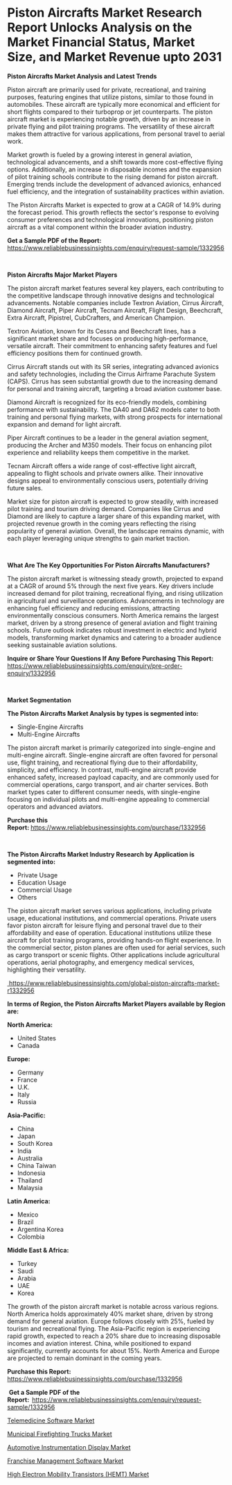 <p><h1>Piston Aircrafts Market Research Report Unlocks Analysis on the Market Financial Status, Market Size, and Market Revenue upto 2031</h1></p><p><strong>Piston Aircrafts Market Analysis and Latest Trends</strong></p>
<p><p>Piston aircraft are primarily used for private, recreational, and training purposes, featuring engines that utilize pistons, similar to those found in automobiles. These aircraft are typically more economical and efficient for short flights compared to their turboprop or jet counterparts. The piston aircraft market is experiencing notable growth, driven by an increase in private flying and pilot training programs. The versatility of these aircraft makes them attractive for various applications, from personal travel to aerial work.</p><p>Market growth is fueled by a growing interest in general aviation, technological advancements, and a shift towards more cost-effective flying options. Additionally, an increase in disposable incomes and the expansion of pilot training schools contribute to the rising demand for piston aircraft. Emerging trends include the development of advanced avionics, enhanced fuel efficiency, and the integration of sustainability practices within aviation. </p><p>The Piston Aircrafts Market is expected to grow at a CAGR of 14.9% during the forecast period. This growth reflects the sector's response to evolving consumer preferences and technological innovations, positioning piston aircraft as a vital component within the broader aviation industry.</p></p>
<p><strong>Get a Sample PDF of the Report:&nbsp;</strong> <a href="https://www.reliablebusinessinsights.com/enquiry/request-sample/1332956?utm_campaign=1091&utm_medium=2&utm_source=Github&utm_content=ia&utm_term=01102024&utm_id=piston-aircrafts">https://www.reliablebusinessinsights.com/enquiry/request-sample/1332956</a></p>
<p>&nbsp;</p>
<p><strong>Piston Aircrafts Major Market Players</strong></p>
<p><p>The piston aircraft market features several key players, each contributing to the competitive landscape through innovative designs and technological advancements. Notable companies include Textron Aviation, Cirrus Aircraft, Diamond Aircraft, Piper Aircraft, Tecnam Aircraft, Flight Design, Beechcraft, Extra Aircraft, Pipistrel, CubCrafters, and American Champion.</p><p>Textron Aviation, known for its Cessna and Beechcraft lines, has a significant market share and focuses on producing high-performance, versatile aircraft. Their commitment to enhancing safety features and fuel efficiency positions them for continued growth.</p><p>Cirrus Aircraft stands out with its SR series, integrating advanced avionics and safety technologies, including the Cirrus Airframe Parachute System (CAPS). Cirrus has seen substantial growth due to the increasing demand for personal and training aircraft, targeting a broad aviation customer base.</p><p>Diamond Aircraft is recognized for its eco-friendly models, combining performance with sustainability. The DA40 and DA62 models cater to both training and personal flying markets, with strong prospects for international expansion and demand for light aircraft.</p><p>Piper Aircraft continues to be a leader in the general aviation segment, producing the Archer and M350 models. Their focus on enhancing pilot experience and reliability keeps them competitive in the market.</p><p>Tecnam Aircraft offers a wide range of cost-effective light aircraft, appealing to flight schools and private owners alike. Their innovative designs appeal to environmentally conscious users, potentially driving future sales.</p><p>Market size for piston aircraft is expected to grow steadily, with increased pilot training and tourism driving demand. Companies like Cirrus and Diamond are likely to capture a larger share of this expanding market, with projected revenue growth in the coming years reflecting the rising popularity of general aviation. Overall, the landscape remains dynamic, with each player leveraging unique strengths to gain market traction.</p></p>
<p>&nbsp;</p>
<p><strong>What Are The Key Opportunities For Piston Aircrafts Manufacturers?</strong></p>
<p><p>The piston aircraft market is witnessing steady growth, projected to expand at a CAGR of around 5% through the next five years. Key drivers include increased demand for pilot training, recreational flying, and rising utilization in agricultural and surveillance operations. Advancements in technology are enhancing fuel efficiency and reducing emissions, attracting environmentally conscious consumers. North America remains the largest market, driven by a strong presence of general aviation and flight training schools. Future outlook indicates robust investment in electric and hybrid models, transforming market dynamics and catering to a broader audience seeking sustainable aviation solutions.</p></p>
<p><strong>Inquire or Share Your Questions If Any Before Purchasing This Report:</strong> <a href="https://www.reliablebusinessinsights.com/enquiry/pre-order-enquiry/1332956?utm_campaign=1091&utm_medium=2&utm_source=Github&utm_content=ia&utm_term=01102024&utm_id=piston-aircrafts">https://www.reliablebusinessinsights.com/enquiry/pre-order-enquiry/1332956</a></p>
<p>&nbsp;</p>
<p><strong>Market Segmentation</strong></p>
<p><strong>The Piston Aircrafts Market Analysis by types is segmented into:</strong></p>
<p><ul><li>Single-Engine Aircrafts</li><li>Multi-Engine Aircrafts</li></ul></p>
<p><p>The piston aircraft market is primarily categorized into single-engine and multi-engine aircraft. Single-engine aircraft are often favored for personal use, flight training, and recreational flying due to their affordability, simplicity, and efficiency. In contrast, multi-engine aircraft provide enhanced safety, increased payload capacity, and are commonly used for commercial operations, cargo transport, and air charter services. Both market types cater to different consumer needs, with single-engine focusing on individual pilots and multi-engine appealing to commercial operators and advanced aviators.</p></p>
<p><strong>Purchase this Report:&nbsp;</strong><a href="https://www.reliablebusinessinsights.com/purchase/1332956?utm_campaign=1091&utm_medium=2&utm_source=Github&utm_content=ia&utm_term=01102024&utm_id=piston-aircrafts">https://www.reliablebusinessinsights.com/purchase/1332956</a></p>
<p>&nbsp;</p>
<p><strong>The Piston Aircrafts Market Industry Research by Application is segmented into:</strong></p>
<p><ul><li>Private Usage</li><li>Education Usage</li><li>Commercial Usage</li><li>Others</li></ul></p>
<p><p>The piston aircraft market serves various applications, including private usage, educational institutions, and commercial operations. Private users favor piston aircraft for leisure flying and personal travel due to their affordability and ease of operation. Educational institutions utilize these aircraft for pilot training programs, providing hands-on flight experience. In the commercial sector, piston planes are often used for aerial services, such as cargo transport or scenic flights. Other applications include agricultural operations, aerial photography, and emergency medical services, highlighting their versatility.</p></p>
<p><a href="https://www.reliablebusinessinsights.com/global-piston-aircrafts-market-r1332956?utm_campaign=1091&utm_medium=2&utm_source=Github&utm_content=ia&utm_term=01102024&utm_id=piston-aircrafts">&nbsp;https://www.reliablebusinessinsights.com/global-piston-aircrafts-market-r1332956</a></p>
<p><strong>In terms of Region, the Piston Aircrafts Market Players available by Region are:</strong></p>
<p>
    <p> <strong> North America: </strong>
        <ul>
            <li>United States</li>
            <li>Canada</li>
        </ul>
        </p> 
    <p> <strong> Europe: </strong>
        <ul>
            <li>Germany</li>
            <li>France</li>
            <li>U.K.</li>
            <li>Italy</li>
            <li>Russia</li>
        </ul>
        </p> 
    <p> <strong> Asia-Pacific: </strong>
        <ul>
            <li>China</li>
            <li>Japan</li>
            <li>South Korea</li>
            <li>India</li>
            <li>Australia</li>
            <li>China Taiwan</li>
            <li>Indonesia</li>
            <li>Thailand</li>
            <li>Malaysia</li>
        </ul>
        </p> 
    <p> <strong> Latin America: </strong>
        <ul>
            <li>Mexico</li>
            <li>Brazil</li>
            <li>Argentina Korea</li>
            <li>Colombia</li>
        </ul>
        </p> 
    <p> <strong> Middle East & Africa: </strong>
        <ul>
            <li>Turkey</li>
            <li>Saudi</li>
            <li>Arabia</li>
            <li>UAE</li>
            <li>Korea</li>
        </ul>
    </p>
    </p>
<p><p>The growth of the piston aircraft market is notable across various regions. North America holds approximately 40% market share, driven by strong demand for general aviation. Europe follows closely with 25%, fueled by tourism and recreational flying. The Asia-Pacific region is experiencing rapid growth, expected to reach a 20% share due to increasing disposable incomes and aviation interest. China, while positioned to expand significantly, currently accounts for about 15%. North America and Europe are projected to remain dominant in the coming years.</p></p>
<p><strong>Purchase this Report: </strong><a href="https://www.reliablebusinessinsights.com/purchase/1332956?utm_campaign=1091&utm_medium=2&utm_source=Github&utm_content=ia&utm_term=01102024&utm_id=piston-aircrafts">https://www.reliablebusinessinsights.com/purchase/1332956</a></p>
<p>&nbsp;<strong>Get a Sample PDF of the Report:&nbsp;&nbsp;</strong><a href="https://www.reliablebusinessinsights.com/enquiry/request-sample/1332956?utm_campaign=1091&utm_medium=2&utm_source=Github&utm_content=ia&utm_term=01102024&utm_id=piston-aircrafts">https://www.reliablebusinessinsights.com/enquiry/request-sample/1332956</a></p>
<p><strong></strong></p>
<p><p><a href="https://www.linkedin.com/pulse/telemedicine-software-market-size-share-growth-analysis-type-37jrf?utm_campaign=1091&utm_medium=2&utm_source=Github&utm_content=ia&utm_term=01102024&utm_id=piston-aircrafts">Telemedicine Software Market</a></p><p><a href="https://github.com/HACHEMALEX/Market-Research-Report-List-1/blob/main/municipal-firefighting-trucks-market.md?utm_campaign=1091&utm_medium=2&utm_source=Github&utm_content=ia&utm_term=01102024&utm_id=piston-aircrafts">Municipal Firefighting Trucks Market</a></p><p><a href="https://github.com/ClaraRSutton/Market-Research-Report-List-1/blob/main/automotive-instrumentation-display-market.md?utm_campaign=1091&utm_medium=2&utm_source=Github&utm_content=ia&utm_term=01102024&utm_id=piston-aircrafts">Automotive Instrumentation Display Market</a></p><p><a href="https://www.linkedin.com/pulse/global-franchise-management-software-market-trends-insights-cittf?utm_campaign=1091&utm_medium=2&utm_source=Github&utm_content=ia&utm_term=01102024&utm_id=piston-aircrafts">Franchise Management Software Market</a></p><p><a href="https://issuu.com/reportprime-2/docs/high-electron-mobility-transistors-_9cdf855aa0ca42?utm_campaign=1091&utm_medium=2&utm_source=Github&utm_content=ia&utm_term=01102024&utm_id=piston-aircrafts">High Electron Mobility Transistors (HEMT) Market</a></p></p>